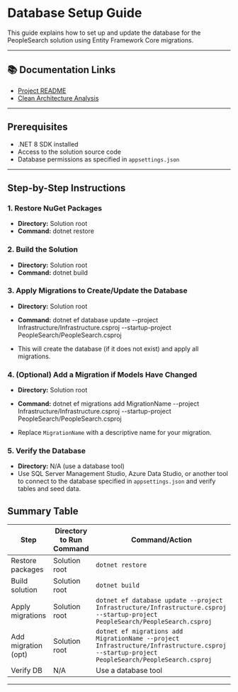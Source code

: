 ﻿# Database Setup Guide

This guide explains how to set up and update the database for the PeopleSearch solution using Entity Framework Core migrations.

---

## 📚 Documentation Links

- [Project README](README.md)
- [Clean Architecture Analysis](README_CleanArchitecture.md)

---

## Prerequisites

- .NET 8 SDK installed
- Access to the solution source code
- Database permissions as specified in `appsettings.json`

---

## Step-by-Step Instructions

### 1. Restore NuGet Packages
- **Directory:** Solution root  
- **Command:** dotnet restore

### 2. Build the Solution
- **Directory:** Solution root  
- **Command:** dotnet build

### 3. Apply Migrations to Create/Update the Database
- **Directory:** Solution root  
- **Command:**  dotnet ef database update --project Infrastructure/Infrastructure.csproj --startup-project PeopleSearch/PeopleSearch.csproj


- This will create the database (if it does not exist) and apply all migrations.

### 4. (Optional) Add a Migration if Models Have Changed
- **Directory:** Solution root  
- **Command:**  dotnet ef migrations add MigrationName --project Infrastructure/Infrastructure.csproj --startup-project PeopleSearch/PeopleSearch.csproj

- Replace `MigrationName` with a descriptive name for your migration.

### 5. Verify the Database
- **Directory:** N/A (use a database tool)  
- Use SQL Server Management Studio, Azure Data Studio, or another tool to connect to the database specified in `appsettings.json` and verify tables and seed data.

## Summary Table

| Step                | Directory to Run Command | Command/Action                                                                 |
|---------------------|-------------------------|-------------------------------------------------------------------------------|
| Restore packages    | Solution root           | `dotnet restore`                                                              |
| Build solution      | Solution root           | `dotnet build`                                                                |
| Apply migrations    | Solution root           | `dotnet ef database update --project Infrastructure/Infrastructure.csproj --startup-project PeopleSearch/PeopleSearch.csproj` |
| Add migration (opt) | Solution root           | `dotnet ef migrations add MigrationName --project Infrastructure/Infrastructure.csproj --startup-project PeopleSearch/PeopleSearch.csproj` |
| Verify DB           | N/A                     | Use a database tool                                                           |

---

